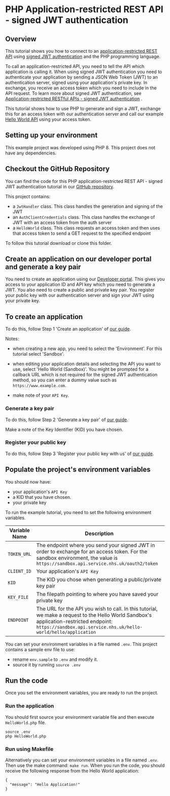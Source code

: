 # PHP Application-restricted REST API - signed JWT authentication

## Overview

This tutorial shows you how to connect to
an [application-restricted REST API](https://digital.nhs.uk/developer/guides-and-documentation/security-and-authorisation#application-restricted-apis)
using [signed JWT authentication](https://digital.nhs.uk/developer/guides-and-documentation/security-and-authorisation/application-restricted-restful-apis-signed-jwt-authentication)
and the PHP programming language.

To call an application-restricted API, you need to tell the API which application is calling it. When using signed JWT
authentication you need to authenticate your application by sending a JSON Web Token (JWT) to an authentication server,
signed using your application's private key. In exchange, you receive an access token which you need to include in the
API request. To learn more about signed JWT authentication,
see [Application-restricted RESTful APIs - signed JWT authentication](https://digital.nhs.uk/developer/guides-and-documentation/security-and-authorisation/application-restricted-restful-apis-signed-jwt-authentication)
.

This tutorial shows how to use PHP to generate and sign a JWT, exchange this for an access token with our
authentication server and call our example [Hello World API](https://digital.nhs.uk/developer/api-catalogue/hello-world)
using your access token.

## Setting up your environment

This example project was developed using PHP 8. This project does not have any dependencies.

## Checkout the GitHub Repository

You can find the code for this PHP application-restricted REST API - signed JWT authentication tutorial in
our [GitHub repository](https://github.com/NHSDigital/hello-world-auth-examples/tree/main/application-restricted-signed-jwt-tutorials/php).

This project contains:

- a `JwtHandler` class. This class handles the generation and signing of the JWT
- an `AuthClientCredentials` class. This class handles the exchange of JWT with an access token from the auth server
- a `HelloWorld` class. This class requests an access token and then uses that access token to send a GET request to the specified endpoint

To follow this tutorial download or clone this folder.

## Create an application on our developer portal and generate a key pair

You need to create an application using our [Developer portal](https://digital.nhs.uk/developer). This gives you access to
your application ID and API key which you need to generate a JWT.
You also need to create a public and private key pair. You register your public key with our authentication server and
sign your JWT using your private key.

## To create an application

To do this, follow Step 1 'Create an application'
of [our guide](https://digital.nhs.uk/developer/guides-and-documentation/security-and-authorisation/application-restricted-restful-apis-signed-jwt-authentication#step-1-create-an-application).

Notes:

- when creating a new app, you need to select the 'Environment'. For this tutorial select 'Sandbox'.
- when editing your application details and selecting the API you want to use, select 'Hello World (Sandbox)'. You might
  be prompted for a callback URL which is not required for the signed JWT authentication method, so you can enter a
  dummy value such as `https://www.example.com`.

- make note of your `API Key`.

### Generate a key pair

To do this, follow Step 2 'Generate a key pair'
of [our guide](https://digital.nhs.uk/developer/guides-and-documentation/security-and-authorisation/application-restricted-restful-apis-signed-jwt-authentication#step-2-generate-a-key-pair).

Make a note of the Key Identifier (KID) you have chosen.

### Register your public key

To do this, follow Step 3 'Register your public key with us'
of [our guide](https://digital.nhs.uk/developer/guides-and-documentation/security-and-authorisation/application-restricted-restful-apis-signed-jwt-authentication#step-3-register-your-public-key-with-us).

## Populate the project's environment variables

You should now have:

- your application's `API Key`
- a KID that you have chosen.
- your private key

To run the example tutorial, you need to set the following environment variables.

| Variable Name | Description                                                                                                                                                                                                 |
|---------------|-------------------------------------------------------------------------------------------------------------------------------------------------------------------------------------------------------------|
| `TOKEN_URL`   | The endpoint where you send your signed JWT in order to exchange for an access token. For the sandbox environment, the value is `https://sandbox.api.service.nhs.uk/oauth2/token`                           |
| `CLIENT_ID`   | Your application's `API Key`                                                                                                                                                                                |
| `KID`         | The KID you chose when generating a public/private key pair                                                                                                                                                 |
| `KEY_FILE`    | The filepath pointing to where you have saved your private key                                                                                                                                              |
| `ENDPOINT`    | The URL for the API you wish to call. In this tutorial, we make a request to the Hello World Sandbox's application-restricted endpoint: `https://sandbox.api.service.nhs.uk/hello-world/hello/application`  |

You can set your environment variables in a file named `.env`. This project contains a sample env file to use:

- rename `env.sample` to `.env` and modify it.
- source it by running `source .env`

## Run the code

Once you set the environment variables, you are ready to run the project.

### Run the application

You should first source your environment variable file and then execute `HelloWorld.php` file.
```shell
source .env
php HelloWorld.php
```

### Run using Makefile
Alternatively you can set your environment variables in a file named `.env`. Then use the make command:  `make run`.
When you run the code, you should receive the following response from the Hello World application:

```
{
  "message": "Hello Application!"
}
```
